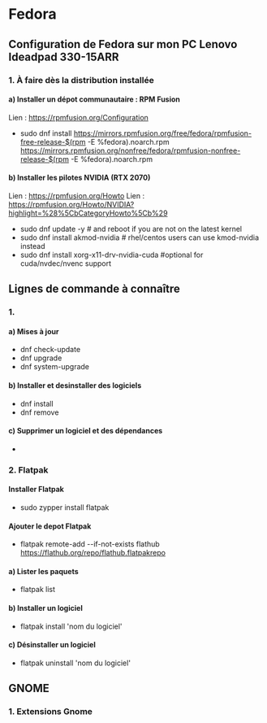 # Fedora
## Configuration de Fedora sur mon PC Lenovo Ideadpad 330-15ARR

### 1. À faire dès la distribution installée
#### a) Installer un dépot communautaire : RPM Fusion
Lien : https://rpmfusion.org/Configuration
* sudo dnf install https://mirrors.rpmfusion.org/free/fedora/rpmfusion-free-release-$(rpm -E %fedora).noarch.rpm https://mirrors.rpmfusion.org/nonfree/fedora/rpmfusion-nonfree-release-$(rpm -E %fedora).noarch.rpm

#### b) Installer les pilotes NVIDIA (RTX 2070)
Lien : https://rpmfusion.org/Howto
Lien : https://rpmfusion.org/Howto/NVIDIA?highlight=%28%5CbCategoryHowto%5Cb%29
* sudo dnf update -y # and reboot if you are not on the latest kernel
* sudo dnf install akmod-nvidia # rhel/centos users can use kmod-nvidia instead
* sudo dnf install xorg-x11-drv-nvidia-cuda #optional for cuda/nvdec/nvenc support


## Lignes de commande à connaître
### 1. 
#### a) Mises à jour
* dnf check-update
* dnf upgrade
* dnf system-upgrade

#### b) Installer et desinstaller des logiciels
* dnf install
* dnf remove


#### c) Supprimer un logiciel et des dépendances
*

### 2. Flatpak
#### Installer Flatpak
* sudo zypper install flatpak
#### Ajouter le depot Flatpak
* flatpak remote-add --if-not-exists flathub https://flathub.org/repo/flathub.flatpakrepo
#### a) Lister les paquets
* flatpak list
#### b) Installer un logiciel
* flatpak install 'nom du logiciel'
#### c) Désinstaller un logiciel
* flatpak uninstall 'nom du logiciel'

## GNOME
### 1. Extensions Gnome
